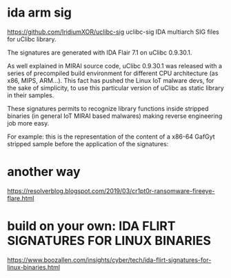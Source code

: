 # ida arm sig

https://github.com/IridiumXOR/uclibc-sig
uclibc-sig
IDA multiarch SIG files for uClibc library.

The signatures are generated with IDA Flair 7.1 on uClibc 0.9.30.1.

As well explained in MIRAI source code, uClibc 0.9.30.1 was released with a series of precompiled build environment for different CPU architecture (as x86, MIPS, ARM...). This fact has pushed the Linux IoT malware devs, for the sake of simplicity, to use this particular version of uClibc as static library in their samples.

These signatures permits to recognize library functions inside stripped binaries (in general IoT MIRAI based malwares) making reverse engineering job more easy.

For example: this is the representation of the content of a x86-64 GafGyt stripped sample before the application of the signatures:

# another way
https://resolverblog.blogspot.com/2019/03/cr1pt0r-ransomware-fireeye-flare.html

# build on your own: IDA FLIRT SIGNATURES FOR LINUX BINARIES
https://www.boozallen.com/insights/cyber/tech/ida-flirt-signatures-for-linux-binaries.html
